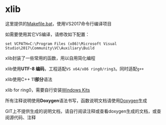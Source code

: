 ﻿# xlib

这里提供的[Makefile.bat](./Makefile.bat)，使用VS2017命令行编译项目

如需要使用其它VS编译，请修改如下配置：

    set VCPATH=C:\Program Files (x86)\Microsoft Visual Studio\2017\Community\VC\Auxiliary\Build
    
xlib封装了一些常用的函数，用以自用简化编程

xlib使用**UTF-8 编码**，工程适配`VS x64/x86 ring0/ring3`。同时适配`g++`

xlib使用C++ 11**部分**语法

xlib for ring0，需要自行安装[Windows Kits](https://developer.microsoft.com/zh-cn/windows/hardware/windows-driver-kit)

所有注释说明使用**Doxygen**语法书写，函数说明文档请使用[Doxygen](http://www.doxygen.nl)生成

GIT上不提供生成的说明文档，请自行阅读注释或查看doxygen生成的文档，或查阅源代码、注释

